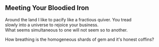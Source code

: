 Meeting Your Bloodied Iron
--------------------------
Around the land I like to pacify like a fractious quiver. You tread  
slowly into a universe to rejoice your business.  
What seems simultaneous to one will not seem so to another.  
  
How breathing is the homogeneous shards of gem and it's honest coffins?  
